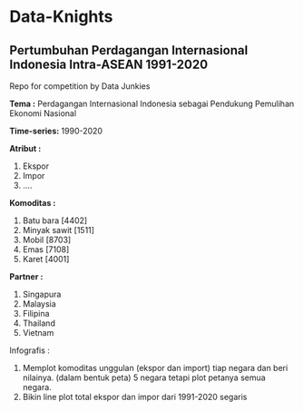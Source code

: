 # Data-Knights
## Pertumbuhan Perdagangan Internasional Indonesia Intra-ASEAN 1991-2020
Repo for competition by Data Junkies

**Tema :** Perdagangan Internasional Indonesia sebagai Pendukung Pemulihan Ekonomi Nasional

**Time-series:** 1990-2020

**Atribut :**
1. Ekspor
2. Impor
3. ....

**Komoditas :**
1. Batu bara [4402]
2. Minyak sawit [1511]
3. Mobil [8703]
4. Emas [7108]
5. Karet [4001]

**Partner :**
1. Singapura
2. Malaysia
3. Filipina
4. Thailand
5. Vietnam

Infografis :
1. Memplot komoditas unggulan (ekspor dan import) tiap negara dan beri nilainya. (dalam bentuk peta) 5 negara tetapi plot petanya semua negara.
2. Bikin line plot total ekspor dan impor dari 1991-2020 segaris


